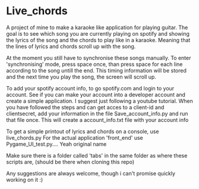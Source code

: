 # Live_chords

A project of mine to make a karaoke like application for playing guitar. 
The goal is to see which song you are currently playing on spotify 
and showing the lyrics of the song and the chords to play like in a karaoke.
Meaning that the lines of lyrics and chords scroll up with the song.

At the moment you still have to synchronise these songs manually.
To enter 'synchronising' mode, press space once, than press space for each line according to the song untill the end.
This timing information will be stored and the next time you play the song, the screen will scroll up.

To add your spotify account info, to go spotify.com and login to your account.
See if you can make your account into a developer account and create a simple application. 
I suggest just following a youtube tutorial.
When you have followed the steps and can get acces to a client-id and clientsecret,
add your information in the file Save_account_info.py and run that file once.
This will create a account_info.txt file with your account info 

To get a simple printout of lyrics and chords on a console, use live_chords.py
For the actual application 'front_end' use Pygame_UI_test.py.... Yeah original name

Make sure there is a folder called 'tabs' in the same folder as where these scripts are, (should be there when cloning this repo)

Any suggestions are always welcome, though i can't promise quickly working on it :)
